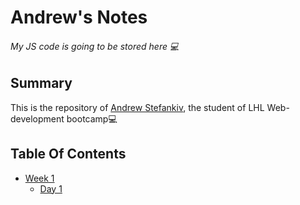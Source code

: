 # Andrew's Notes
###### My JS code is going to be stored here 💻


## Summary
This is the repository of [Andrew Stefankiv](https://github.com/AStefankiv), the student of LHL Web-development bootcamp💻

## Table Of Contents
* [Week 1](/Week_1)
  * [Day 1](/Week_1/Day_1)
